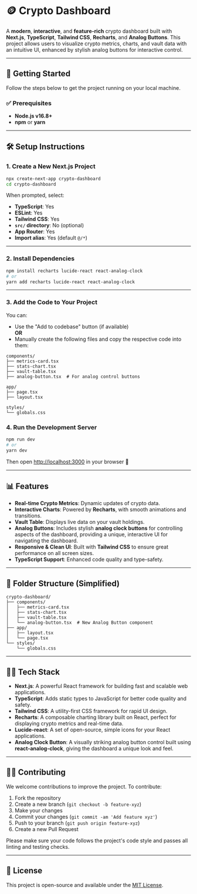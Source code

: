 
# 🪙 Crypto Dashboard

A **modern**, **interactive**, and **feature-rich** crypto dashboard built with **Next.js**, **TypeScript**, **Tailwind CSS**, **Recharts**, and **Analog Buttons**. This project allows users to visualize crypto metrics, charts, and vault data with an intuitive UI, enhanced by stylish analog buttons for interactive control.

---

## 🚀 Getting Started

Follow the steps below to get the project running on your local machine.

### ✅ Prerequisites

- **Node.js v16.8+**
- **npm** or **yarn**

---

## 🛠️ Setup Instructions

### 1. Create a New Next.js Project

```bash
npx create-next-app crypto-dashboard
cd crypto-dashboard
```

When prompted, select:

- **TypeScript**: Yes  
- **ESLint**: Yes  
- **Tailwind CSS**: Yes  
- **`src/` directory**: No (optional)  
- **App Router**: Yes  
- **Import alias**: Yes (default `@/*`)  

---

### 2. Install Dependencies

```bash
npm install recharts lucide-react react-analog-clock
# or
yarn add recharts lucide-react react-analog-clock
```

---

### 3. Add the Code to Your Project

You can:

- Use the "Add to codebase" button (if available)  
**OR**  
- Manually create the following files and copy the respective code into them:

```
components/
├── metrics-card.tsx
├── stats-chart.tsx
├── vault-table.tsx
├── analog-button.tsx  # For analog control buttons

app/
├── page.tsx
├── layout.tsx

styles/
└── globals.css
```

### 4. Run the Development Server

```bash
npm run dev
# or
yarn dev
```

Then open [http://localhost:3000](http://localhost:3000) in your browser 🚀

---

## 📊 Features

- **Real-time Crypto Metrics**: Dynamic updates of crypto data.
- **Interactive Charts**: Powered by **Recharts**, with smooth animations and transitions.
- **Vault Table**: Displays live data on your vault holdings.
- **Analog Buttons**: Includes stylish **analog clock buttons** for controlling aspects of the dashboard, providing a unique, interactive UI for navigating the dashboard.
- **Responsive & Clean UI**: Built with **Tailwind CSS** to ensure great performance on all screen sizes.
- **TypeScript Support**: Enhanced code quality and type-safety.

---

## 📁 Folder Structure (Simplified)

```
crypto-dashboard/
├── components/
│   ├── metrics-card.tsx
│   ├── stats-chart.tsx
│   ├── vault-table.tsx
│   └── analog-button.tsx  # New Analog Button component
├── app/
│   ├── layout.tsx
│   └── page.tsx
└── styles/
    └── globals.css
```

---

## 🧑‍💻 Tech Stack

- **Next.js**: A powerful React framework for building fast and scalable web applications.
- **TypeScript**: Adds static types to JavaScript for better code quality and safety.
- **Tailwind CSS**: A utility-first CSS framework for rapid UI design.
- **Recharts**: A composable charting library built on React, perfect for displaying crypto metrics and real-time data.
- **Lucide-react**: A set of open-source, simple icons for your React applications.
- **Analog Clock Button**: A visually striking analog button control built using **react-analog-clock**, giving the dashboard a unique look and feel.

---

## 👨‍💻 Contributing

We welcome contributions to improve the project. To contribute:

1. Fork the repository
2. Create a new branch (`git checkout -b feature-xyz`)
3. Make your changes
4. Commit your changes (`git commit -am 'Add feature xyz'`)
5. Push to your branch (`git push origin feature-xyz`)
6. Create a new Pull Request

Please make sure your code follows the project's code style and passes all linting and testing checks.

---

## 📌 License

This project is open-source and available under the [MIT License](LICENSE).

